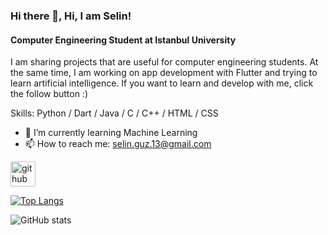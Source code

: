 ### Hi there 👋, Hi, I am Selin!
#### Computer Engineering Student at Istanbul University
I am sharing projects that are useful for computer engineering students. At the same time, I am working on app development with Flutter and trying to learn artificial intelligence. If you want to learn and develop with me, click the follow button :)

Skills: Python / Dart / Java / C / C++ / HTML / CSS

- 🌱 I’m currently learning Machine Learning 
- 📫 How to reach me: selin.guz.13@gmail.com 


[<img src='https://cdn.jsdelivr.net/npm/simple-icons@3.0.1/icons/github.svg' alt='github' height='40'>](https://github.com/selingzl)  

[![Top Langs](https://github-readme-stats.vercel.app/api/top-langs/?username=selingzl)](https://github.com/anuraghazra/github-readme-stats)

![GitHub stats](https://github-readme-stats.vercel.app/api?username=selingzl&show_icons=true)  


